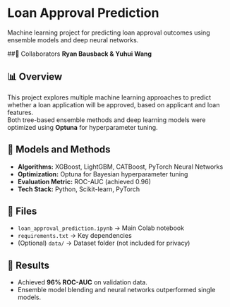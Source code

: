 # Loan Approval Prediction

Machine learning project for predicting loan approval outcomes using ensemble models and deep neural networks.

##👥 Collaborators
**Ryan Bausback & Yuhui Wang**

## 📊 Overview
This project explores multiple machine learning approaches to predict whether a loan application will be approved, based on applicant and loan features.  
Both tree-based ensemble methods and deep learning models were optimized using **Optuna** for hyperparameter tuning.

## 🧠 Models and Methods
- **Algorithms:** XGBoost, LightGBM, CATBoost, PyTorch Neural Networks  
- **Optimization:** Optuna for Bayesian hyperparameter tuning  
- **Evaluation Metric:** ROC-AUC (achieved 0.96)  
- **Tech Stack:** Python, Scikit-learn, PyTorch  

## 📁 Files
- `loan_approval_prediction.ipynb` → Main Colab notebook  
- `requirements.txt` → Key dependencies  
- (Optional) `data/` → Dataset folder (not included for privacy)

## 🚀 Results
- Achieved **96% ROC-AUC** on validation data.  
- Ensemble model blending and neural networks outperformed single models.  


